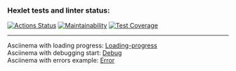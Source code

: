 ### Hexlet tests and linter status:
[![Actions Status](https://github.com/ViktorFAlex/backend-project-4/workflows/hexlet-check/badge.svg)](https://github.com/ViktorFAlex/backend-project-4/actions)
[![Maintainability](https://api.codeclimate.com/v1/badges/9a9be89c302d18b51243/maintainability)]([https://codeclimate.com/github/ViktorFAlex/frontend-project-46/maintainability](https://codeclimate.com/github/ViktorFAlex/backend-project-4/maintainability))
[![Test Coverage](https://api.codeclimate.com/v1/badges/dca3b6bfe7da0d7f91c7/test_coverage)](https://codeclimate.com/github/ViktorFAlex/backend-project-4/test_coverage)
***
Asciinema with loading progress: [Loading-progress](https://asciinema.org/a/571387)  
Asciinema with debugging start: [Debug](https://asciinema.org/a/570874)  
Asciinema with errors example: [Error](https://asciinema.org/a/571242)

